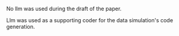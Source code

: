 No llm was used during the draft of the paper.

Llm was used as a supporting coder for the data simulation's code generation.